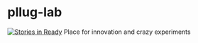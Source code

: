 # pllug-lab
[![Stories in Ready](https://badge.waffle.io/PLLUG/pllug-lab.svg?label=ready&title=Ready)](http://waffle.io/PLLUG/pllug-lab) 
Place for innovation and crazy experiments
